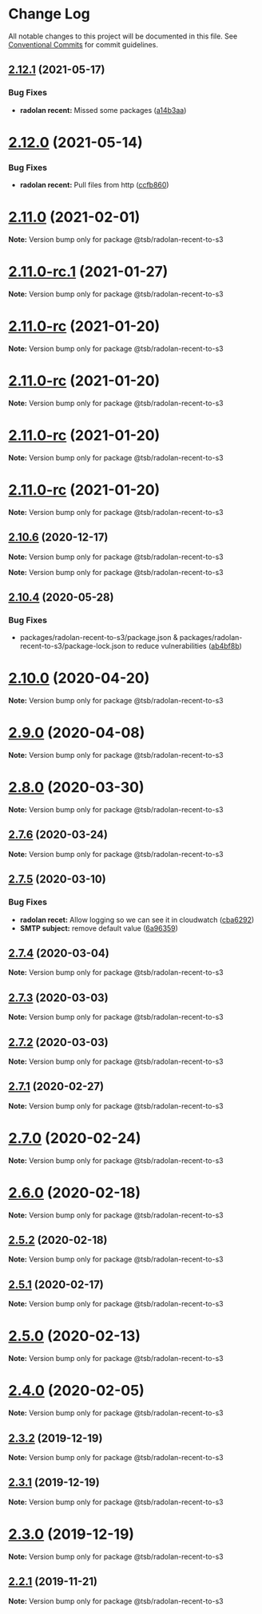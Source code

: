 # Change Log

All notable changes to this project will be documented in this file.
See [Conventional Commits](https://conventionalcommits.org) for commit guidelines.

## [2.12.1](https://github.com/technologiestiftung/flusshygiene-radolan-recent-to-s3/compare/v2.12.0...v2.12.1) (2021-05-17)


### Bug Fixes

* **radolan recent:** Missed some packages ([a14b3aa](https://github.com/technologiestiftung/flusshygiene-radolan-recent-to-s3/commit/a14b3aafe56d091f71361c8097d36ecdc787b5cf))





# [2.12.0](https://github.com/technologiestiftung/flusshygiene-radolan-recent-to-s3/compare/v2.11.0...v2.12.0) (2021-05-14)


### Bug Fixes

* **radolan recent:** Pull files from http ([ccfb860](https://github.com/technologiestiftung/flusshygiene-radolan-recent-to-s3/commit/ccfb860a1071b219e691f0cae1f2fe323edf1dcd))





# [2.11.0](https://github.com/technologiestiftung/flusshygiene-radolan-recent-to-s3/compare/v2.11.0-rc.1...v2.11.0) (2021-02-01)

**Note:** Version bump only for package @tsb/radolan-recent-to-s3





# [2.11.0-rc.1](https://github.com/technologiestiftung/flusshygiene-radolan-recent-to-s3/compare/v2.11.0-rc...v2.11.0-rc.1) (2021-01-27)

**Note:** Version bump only for package @tsb/radolan-recent-to-s3





# [2.11.0-rc](https://github.com/technologiestiftung/flusshygiene-radolan-recent-to-s3/compare/v2.10.6...v2.11.0-rc) (2021-01-20)

**Note:** Version bump only for package @tsb/radolan-recent-to-s3





# [2.11.0-rc](https://github.com/technologiestiftung/flusshygiene-radolan-recent-to-s3/compare/v2.10.6...v2.11.0-rc) (2021-01-20)

**Note:** Version bump only for package @tsb/radolan-recent-to-s3





# [2.11.0-rc](https://github.com/technologiestiftung/flusshygiene-radolan-recent-to-s3/compare/v2.10.6...v2.11.0-rc) (2021-01-20)

**Note:** Version bump only for package @tsb/radolan-recent-to-s3





# [2.11.0-rc](https://github.com/technologiestiftung/flusshygiene-radolan-recent-to-s3/compare/v2.10.6...v2.11.0-rc) (2021-01-20)

**Note:** Version bump only for package @tsb/radolan-recent-to-s3





## [2.10.6](https://github.com/technologiestiftung/flusshygiene-radolan-recent-to-s3/compare/v2.10.5...v2.10.6) (2020-12-17)

**Note:** Version bump only for package @tsb/radolan-recent-to-s3







**Note:** Version bump only for package @tsb/radolan-recent-to-s3





## [2.10.4](https://github.com/technologiestiftung/flusshygiene-radolan-recent-to-s3/compare/v2.10.0...v2.10.4) (2020-05-28)


### Bug Fixes

* packages/radolan-recent-to-s3/package.json & packages/radolan-recent-to-s3/package-lock.json to reduce vulnerabilities ([ab4bf8b](https://github.com/technologiestiftung/flusshygiene-radolan-recent-to-s3/commit/ab4bf8bcff514545387d5a0f588ac7a60e8e6989))





# [2.10.0](https://github.com/technologiestiftung/flusshygiene-radolan-recent-to-s3/compare/v2.9.0...v2.10.0) (2020-04-20)

**Note:** Version bump only for package @tsb/radolan-recent-to-s3





# [2.9.0](https://github.com/technologiestiftung/flusshygiene-radolan-recent-to-s3/compare/v2.8.0...v2.9.0) (2020-04-08)

**Note:** Version bump only for package @tsb/radolan-recent-to-s3





# [2.8.0](https://github.com/technologiestiftung/flusshygiene-radolan-recent-to-s3/compare/v2.7.6...v2.8.0) (2020-03-30)

**Note:** Version bump only for package @tsb/radolan-recent-to-s3





## [2.7.6](https://github.com/technologiestiftung/flusshygiene-radolan-recent-to-s3/compare/v2.7.5...v2.7.6) (2020-03-24)

**Note:** Version bump only for package @tsb/radolan-recent-to-s3





## [2.7.5](https://github.com/technologiestiftung/flusshygiene-radolan-recent-to-s3/compare/v2.7.4...v2.7.5) (2020-03-10)


### Bug Fixes

* **radolan recet:** Allow logging so we can see it in cloudwatch ([cba6292](https://github.com/technologiestiftung/flusshygiene-radolan-recent-to-s3/commit/cba629261c5033eec825073ac82202b95fbb2114))
* **SMTP subject:** remove default value ([6a96359](https://github.com/technologiestiftung/flusshygiene-radolan-recent-to-s3/commit/6a9635942f6d16112f321d5433ee3464c1f7def6))





## [2.7.4](https://github.com/technologiestiftung/flusshygiene-radolan-recent-to-s3/compare/v2.7.3...v2.7.4) (2020-03-04)

**Note:** Version bump only for package @tsb/radolan-recent-to-s3





## [2.7.3](https://github.com/technologiestiftung/flusshygiene-radolan-recent-to-s3/compare/v2.7.1...v2.7.3) (2020-03-03)

**Note:** Version bump only for package @tsb/radolan-recent-to-s3





## [2.7.2](https://github.com/technologiestiftung/flusshygiene-radolan-recent-to-s3/compare/v2.7.1...v2.7.2) (2020-03-03)

**Note:** Version bump only for package @tsb/radolan-recent-to-s3





## [2.7.1](https://github.com/technologiestiftung/flusshygiene-radolan-recent-to-s3/compare/v2.7.0...v2.7.1) (2020-02-27)

**Note:** Version bump only for package @tsb/radolan-recent-to-s3





# [2.7.0](https://github.com/technologiestiftung/flusshygiene-radolan-recent-to-s3/compare/v2.6.0...v2.7.0) (2020-02-24)

**Note:** Version bump only for package @tsb/radolan-recent-to-s3





# [2.6.0](https://github.com/technologiestiftung/flusshygiene-radolan-recent-to-s3/compare/v2.5.2...v2.6.0) (2020-02-18)

**Note:** Version bump only for package @tsb/radolan-recent-to-s3





## [2.5.2](https://github.com/technologiestiftung/flusshygiene-radolan-recent-to-s3/compare/v2.5.1...v2.5.2) (2020-02-18)

**Note:** Version bump only for package @tsb/radolan-recent-to-s3





## [2.5.1](https://github.com/technologiestiftung/flusshygiene-radolan-recent-to-s3/compare/v2.5.0...v2.5.1) (2020-02-17)

**Note:** Version bump only for package @tsb/radolan-recent-to-s3





# [2.5.0](https://github.com/technologiestiftung/flusshygiene-radolan-recent-to-s3/compare/v2.4.0...v2.5.0) (2020-02-13)

**Note:** Version bump only for package @tsb/radolan-recent-to-s3





# [2.4.0](https://github.com/technologiestiftung/flusshygiene-radolan-recent-to-s3/compare/v2.3.2...v2.4.0) (2020-02-05)

**Note:** Version bump only for package @tsb/radolan-recent-to-s3





## [2.3.2](https://github.com/technologiestiftung/flusshygiene-radolan-recent-to-s3/compare/v2.3.1...v2.3.2) (2019-12-19)

**Note:** Version bump only for package @tsb/radolan-recent-to-s3





## [2.3.1](https://github.com/technologiestiftung/flusshygiene-radolan-recent-to-s3/compare/v2.3.0...v2.3.1) (2019-12-19)

**Note:** Version bump only for package @tsb/radolan-recent-to-s3





# [2.3.0](https://github.com/technologiestiftung/flusshygiene-radolan-recent-to-s3/compare/v2.2.1...v2.3.0) (2019-12-19)

**Note:** Version bump only for package @tsb/radolan-recent-to-s3





## [2.2.1](https://github.com/technologiestiftung/flusshygiene-radolan-recent-to-s3/compare/v2.2.0...v2.2.1) (2019-11-21)

**Note:** Version bump only for package @tsb/radolan-recent-to-s3

